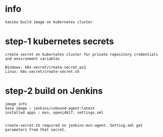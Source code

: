 # info
	kaniko build image on kubernetes cluster
	
# step-1 kubernetes secrets
	create secret on kubernates cluster for private repository credentials and environment variables
	
	Windows: k8s-secret/create-secret.ps1
	Linux: k8s-secret/create-secret.sh

# step-2 build on Jenkins
	image info
	base image : jenkins/inbound-agent:latest
	installed apps : mvn, openjdk17, settings.xml
	
	
	create-secret.sh required on jenkins-mvn-agent. Setting.xml get parameters from that secret.